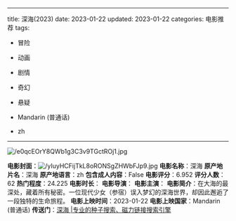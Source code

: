 
---
title: 深海(2023)
date: 2023-01-22
updated: 2023-01-22
categories: 电影推荐
tags:

- 冒险
- 动画
- 剧情
- 奇幻
- 悬疑

- Mandarin (普通话)
- zh
---

<img src="https://image.tmdb.org/t/p/original/e0qcEOrY8QWb1g3C3v9TGctROj1.jpg" alt="/e0qcEOrY8QWb1g3C3v9TGctROj1.jpg" title="/e0qcEOrY8QWb1g3C3v9TGctROj1.jpg">

**电影封面**：<img src="https://image.tmdb.org/t/p/w200/yIuyHCFijTkL8oRONSgZHWbFJp9.jpg" alt="/yIuyHCFijTkL8oRONSgZHWbFJp9.jpg" title="/yIuyHCFijTkL8oRONSgZHWbFJp9.jpg">
**电影名称**：深海
**原产地片名**：深海
**原产地语言**：zh
**包含成人内容**：False
**电影评分**：6.952
**评分人数**：62
**热门程度**：24.225
**电影时长**：
**电影导演**：
**电影主演**：
**电影简介**：在大海的最深处，藏着所有秘密。一位现代少女（参宿）误入梦幻的深海世界，却因此邂逅了一段独特的生命旅程。
**电影上映时间**：2023-01-22
**电影上映国家**：Mandarin (普通话)
**传送门**：[深海 |专业的种子搜索、磁力链接搜索引擎](https://movie.amd794.com:2083/?search=%E6%B7%B1%E6%B5%B7&ordering=&mode=match_phrase&page_size=10&page=1)

